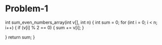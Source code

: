 # Problem-1

int sum_even_numbers_array(int v[], int n)
{
int sum = 0;
for (int i = 0; i < n; i++) {
if (v[i] % 2 == 0) {
sum += v[i];
}

}
return sum;
}
